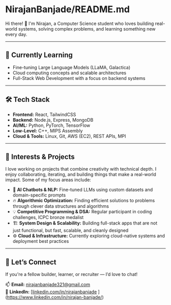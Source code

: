 # NirajanBanjade/README.md

Hi there! 👋 I'm Nirajan, a Computer Science student who loves building real-world systems, solving complex problems, and learning something new every day.

---

## 🌱 **Currently Learning**

- Fine-tuning Large Language Models (LLaMA, Galactica)
- Cloud computing concepts and scalable architectures
- Full-Stack Web Development with a focus on backend systems

---

## 🛠️ **Tech Stack**

- **Frontend:** React, TailwindCSS  
- **Backend:** Node.js, Express, MongoDB  
- **AI/ML:** Python, PyTorch, TensorFlow  
- **Low-Level:** C++, MIPS Assembly  
- **Cloud & Tools:** Linux, Git, AWS (EC2), REST APIs, MPI

---

## 🎯 **Interests & Projects**

I love working on projects that combine creativity with technical depth. I enjoy collaborating, iterating, and building things that make a real-world impact. Some of my focus areas include:

- 🚀 **AI Chatbots & NLP:** Fine-tuned LLMs using custom datasets and domain-specific prompts  
- 🔥 **Algorithmic Optimization:** Finding efficient solutions to problems through clever data structures and algorithms  
- 💡 **Competitive Programming & DSA:** Regular participant in coding challenges, ICPC bronze medalist  
- 🏗️ **System Design & Scalability:** Building full-stack apps that are not just functional, but fast, scalable, and cleanly designed  
- ⚙️ **Cloud & Infrastructure:** Currently exploring cloud-native systems and deployment best practices

---

## 🤝 **Let’s Connect**

If you're a fellow builder, learner, or recruiter — I’d love to chat!

📫 **Email:** nirajanbanjade321@gmail.com  
💼 **LinkedIn:** [[linkedin.com/in/nirajanbanjade](https://linkedin.com/in/nirajanbanjade) ](https://www.linkedin.com/in/nirajan-banjade/) 
